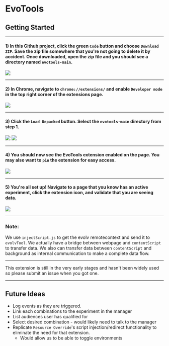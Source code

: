 # EvoTools

## Getting Started
---
#### **1)** In this Github project, click the green `Code` button and choose `Download ZIP`.  Save the zip file somewhere that you're not going to delete it by accident.  Once downloaded, open the zip file and you should see a directory named `evotools-main`.
<img src="https://imgur.com/8hvUBj4.png"/>

---

#### **2)** In Chrome, navigate to `chrome://extensions/` and enable `Developer mode` in the top right corner of the extensions page.
<img src="https://imgur.com/tiNQrFd.png"/>

---

#### **3)** Click the `Load Unpacked` button.  Select the `evotools-main` directory from step 1.    
<img src="https://imgur.com/ZRuTnzz.png"/>
<img src="https://imgur.com/ZyoiPfz.png"/>

---

#### **4)** You should now see the EvoTools extension enabled on the page.  You may also want to `pin` the extension for easy access.
<img src="https://imgur.com/YToW8bi.png"/>

---

#### **5)** You're all set up!  Navigate to a page that you know has an active experiment, click the extension icon, and validate that you are seeing data.
<img src="https://imgur.com/AHn9ubo.png"/>

---

### Note:
We use `injectScript.js` to get the evolv remotecontext and send it to `evolvTool`. We actually have a bridge between webpage and `contentScript` to transfer data. We also can transfer data between `contentScript` and background as internal communication to make a complete data flow.

---

This extension is still in the very early stages and hasn't been widely used so please submit an issue when you got one.

---

## Future Ideas 
* Log events as they are triggered.
* Link each combinations to the experiment in the manager
* List audiences user has qualified for
* Select desired combination - would likely need to talk to the manager
* Replicate `Resource Override`'s script injection/redirect functionality to eliminate the need for that extension.
    * Would allow us to be able to toggle environments